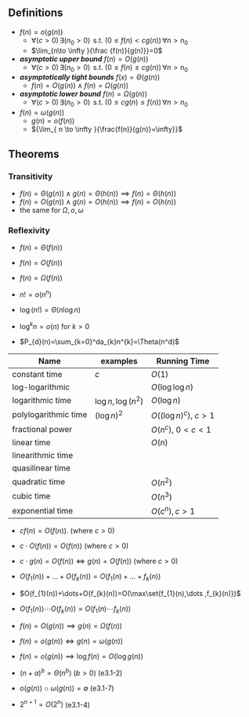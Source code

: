 ## Definitions

- $f(n)=o(g(n))$
	- $\forall{(c>0)}\,\exists(n_{0}>0)\,\text{ s.t. }(0\leq{f(n)}<cg(n))\,\forall n>n_{0}$
	- $\lim_{n\to \infty }{\frac {f(n)}{g(n)}}=0$ 
- ***asymptotic upper bound*** $f(n)=O(g(n))$
	- $\forall{(c>0)}\,\exists(n_{0}>0)\,\text{ s.t. }(0\leq{f(n)}\leq{cg(n)})\,\forall n>n_{0}$
- ***asymptotically tight bounds*** $f(x)=\Theta({g(n)})$
	- ${{f(n)=O(g(n))}\land{f(n)=\Omega{(g(n))}}}$
- ***asymptotic lower bound*** $f(n)=\Omega(g(n))$
	- $\forall{(c>0)}\,\exists(n_{0}>0)\,\text{ s.t. }(0\leq{cg(n)}\leq{f(n)})\,\forall n>n_{0}$
- $f(n)=\omega(g(n))$
	- $g(n)=o(f(n))$
	- ${\lim_{ n \to \infty }{\frac{f(n)}{g(n)}=\infty}}$

## Theorems 

### Transitivity

- $f(n)=\Theta(g(n))\land g(n)=\Theta(h(n))\implies f(n)=\Theta(h(n))$
- $f(n)=O(g(n))\land g(n)=O(h(n))\implies f(n)=O(h(n))$
- the same for $\Omega ,o,\omega$

### Reflexivity

- $f(n)=\Theta(f(n))$
- $f(n)=O(f(n))$
- $f(n)=\Omega(f(n))$


- $n!=o(n^n)$
- $\log(n!)=\Theta(n\log n)$
- $\log^kn=o(n)$ for $k>0$
- $P_{d}(n)=\sum_{k=0}^da_{k}n^{k}=\Theta(n^d)$


| Name                 | examples            | Running Time           |
| -------------------- | ------------------- | ---------------------- |
| constant time        | $c$                 | $O(1)$                 |
| log-logarithmic      |                     | $O(\log{\log n})$      |
| logarithmic time     | $\log n, \log(n^2)$ | $O(\log{n})$           |
| polylogarithmic time | $(\log n)^2$        | $O((\log n)^c)$, $c>1$ |
| fractional power     |                     | $O(n^c)$, $0<c<1$      |
| linear time          |                     | $O({n})$               |
| linearithmic time    |                     |                        |
| quasilinear time     |                     |                        |
| quadratic time       |                     | $O({n^2})$             |
| cubic time           |                     | $O({n^3})$             |
| exponential time     |                     | $O(c^n), c>1$          |


- $cf(n)=O(f(n))$. (where $c>0$)
- $c\cdot O(f(n))=O(f(n))$ (where $c>0$)
- $c\cdot g(n)=O(f(n))\iff g(n)=O(f(n))$  (where $c>0$)

- $O(f_{1}(n))+\dots+O(f_{k}(n))=O(f_{1}(n)+\dots+f_{k}(n))$
- $O(f_{1}(n))+\dots+O(f_{k}(n))=O(\max\set{f_{1}(n),\dots ,f_{k}(n)})$
- $O(f_{1}(n))\cdots O(f_{k}(n))=O(f_{1}(n)\cdots f_{k}(n))$

- $f(n)=O(g(n))\implies{g(n)=\Omega{(f(n))}}$


- $f(n)=o(g(n))\iff g(n)=\omega(g(n))$
- $f(n)=o(g(n))\implies{\log f(n)=O(\log g(n))}$

- $(n+a)^b=\Theta(n^b)$ ($b>0$) (e3.1-2)
- $o(g(n))\cap \omega(g(n))=\emptyset$ (e3.1-7)

- $2^{n+1}=O(2^n)$ (e3.1-4)

